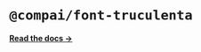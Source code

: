 # `@compai/font-truculenta`

[**Read the docs &rarr;**](https://components.ai/docs/typefaces/truculenta)
